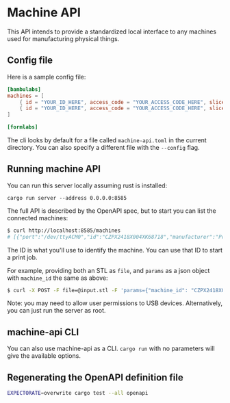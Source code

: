 # Machine API

This API intends to provide a standardized local interface to any machines used for manufacturing physical things.

## Config file

Here is a sample config file:

```toml
[bambulabs]
machines = [
    { id = "YOUR_ID_HERE", access_code = "YOUR_ACCESS_CODE_HERE", slicer_config = "./config/bambu/" },
    { id = "YOUR_ID_HERE", access_code = "YOUR_ACCESS_CODE_HERE", slicer_config = "./config/bambu/" },
]

[formlabs]
```

The cli looks by default for a file called `machine-api.toml` in the current
directory. You can also specify a different file with the `--config` flag.


## Running machine API

You can run this server locally assuming rust is installed:

```
cargo run server --address 0.0.0.0:8585
```

The full API is described by the OpenAPI spec, but to start you can list the connected machines:

```bash
$ curl http://localhost:8585/machines
# [{"port":"/dev/ttyACM0","id":"CZPX2418X004XK68718","manufacturer":"Prusa Research (prusa3d.com)","model":"Original Prusa i3 MK3"}]
```

The ID is what you'll use to identify the machine. You can use that ID to start a print job. 

For example, providing both an STL as `file`, and `params` as a json object with `machine_id` the same as above:

```bash
$ curl -X POST -F file=@input.stl -F 'params={"machine_id": "CZPX2418X004XK68718", "job_name": "my-cool-job"}' http://localhost:8585/print
```

Note: you may need to allow user permissions to USB devices. Alternatively, you can just run the server as root.

## machine-api CLI

You can also use machine-api as a CLI. `cargo run` with no parameters will give the available options.

## Regenerating the OpenAPI definition file

```bash
EXPECTORATE=overwrite cargo test --all openapi
```
